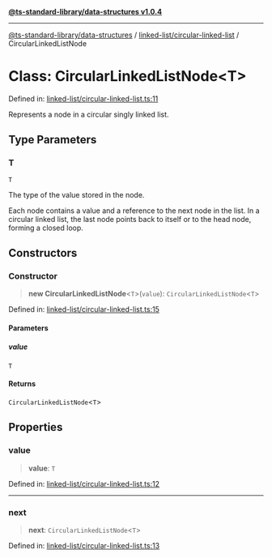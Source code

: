 [**@ts-standard-library/data-structures v1.0.4**](../../../README.md)

***

[@ts-standard-library/data-structures](../../../modules.md) / [linked-list/circular-linked-list](../README.md) / CircularLinkedListNode

# Class: CircularLinkedListNode\<T\>

Defined in: [linked-list/circular-linked-list.ts:11](https://github.com/gabaudette/ts-stdlib/blob/ea80ba1db09c741e99f8cb19e94e5a29b81b623b/packages/data-structures/src/linked-list/circular-linked-list.ts#L11)

Represents a node in a circular singly linked list.

## Type Parameters

### T

`T`

The type of the value stored in the node.

Each node contains a value and a reference to the next node in the list.
In a circular linked list, the last node points back to itself or to the head node,
forming a closed loop.

## Constructors

### Constructor

> **new CircularLinkedListNode**\<`T`\>(`value`): `CircularLinkedListNode`\<`T`\>

Defined in: [linked-list/circular-linked-list.ts:15](https://github.com/gabaudette/ts-stdlib/blob/ea80ba1db09c741e99f8cb19e94e5a29b81b623b/packages/data-structures/src/linked-list/circular-linked-list.ts#L15)

#### Parameters

##### value

`T`

#### Returns

`CircularLinkedListNode`\<`T`\>

## Properties

### value

> **value**: `T`

Defined in: [linked-list/circular-linked-list.ts:12](https://github.com/gabaudette/ts-stdlib/blob/ea80ba1db09c741e99f8cb19e94e5a29b81b623b/packages/data-structures/src/linked-list/circular-linked-list.ts#L12)

***

### next

> **next**: `CircularLinkedListNode`\<`T`\>

Defined in: [linked-list/circular-linked-list.ts:13](https://github.com/gabaudette/ts-stdlib/blob/ea80ba1db09c741e99f8cb19e94e5a29b81b623b/packages/data-structures/src/linked-list/circular-linked-list.ts#L13)
